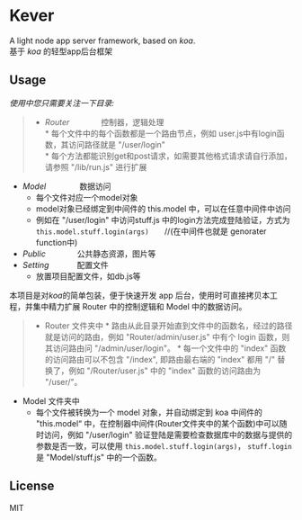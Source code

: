 # Kever
A light node app server framework, based on *koa*.  
基于 *koa* 的轻型app后台框架

## Usage

*使用中您只需要关注一下目录:*
>* *Router*　　　　控制器，逻辑处理  
    * 每个文件中的每个函数都是一个路由节点，例如 user.js中有login函数，其访问路径就是 "/user/login"  
    * 每个方法都能识别get和post请求，如需要其他格式请求请自行添加，请参照 "/lib/run.js" 进行扩展
* *Model*　　　　 数据访问
    * 每个文件对应一个model对象
    * model对象已经绑定到中间件的 this.model 中，可以在任意中间件中访问
    * 例如在 "/user/login" 中访问stuff.js 中的login方法完成登陆验证，方式为 `this.model.stuff.login(args)`　　//(在中间件也就是 genorater function中)
* *Public*　　　　公共静态资源，图片等  
* *Setting*  　　　 配置文件  
    * 放置项目配置文件，如db.js等


本项目是对*koa*的简单包装，便于快速开发 app 后台，使用时可直接拷贝本工程，并集中精力扩展 Router 中的控制逻辑和 Model 中的数据访问。
>* Router 文件夹中
    * 路由从此目录开始直到文件中的函数名，经过的路径就是访问的路由，例如 "Router/admin/user.js" 中有个 login 函数，则其访问路由问 "/admin/user/login"。
    * 每一个文件中的 "index" 函数的访问路由可以不包含 "/index", 即路由最右端的 "index" 都用 "/" 替换了，例如 "/Router/user.js" 中的 "index" 函数的访问路由为 "/user/"。
* Model 文件夹中
    * 每个文件被转换为一个 model 对象，并自动绑定到 koa 中间件的 "this.model“ 中，在控制器中间件(Router文件夹中的某个函数)中可以随时访问，例如 "/user/login" 验证登陆是需要检查数据库中的数据与提供的参数是否一致，可以使用 `this.model.stuff.login(args)`， `stuff.login` 是 "Model/stuff.js" 中的一个函数。
  
## License  

MIT
 
